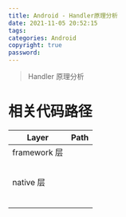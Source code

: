 ```yaml
---
title: Android - Handler原理分析
date: 2021-11-05 20:52:15
tags:
categories: Android
copyright: true
password:
---
```




> Handler 原理分析

<!--more-->

# 相关代码路径

| Layer        | Path |
| ------------ | ---- |
| framework 层 |      |
|              |      |
|              |      |
|              |      |
|              |      |
|              |      |
| native 层    |      |
|              |      |
|              |      |
|              |      |
|              |      |
|              |      |
|              |      |



